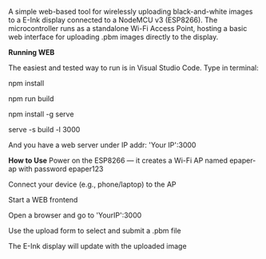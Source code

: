 A simple web-based tool for wirelessly uploading black-and-white images to a E-Ink display connected to a NodeMCU v3 (ESP8266). 
The microcontroller runs as a standalone Wi-Fi Access Point, hosting a basic web interface for uploading .pbm images directly to the display.

**Running WEB**

The easiest and tested way to run is in Visual Studio Code.
Type in terminal:

npm install

npm run build

npm install -g serve

serve -s build -l 3000

And you have a web server under IP addr: 'Your IP':3000

**How to Use**
Power on the ESP8266 — it creates a Wi-Fi AP named epaper-ap with password epaper123

Connect your device (e.g., phone/laptop) to the AP

Start a WEB frontend

Open a browser and go to 'YourIP':3000

Use the upload form to select and submit a .pbm file

The E-Ink display will update with the uploaded image
